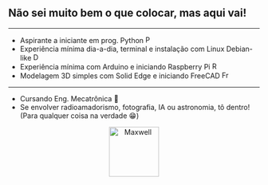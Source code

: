 ## Não sei muito bem o que colocar, mas aqui vai!
___
+ Aspirante a iniciante em prog. Python <img src="https://cdn.simpleicons.org/python/3776AB" alt="Python" width="15">
+ Experiência mínima dia-a-dia, terminal e instalação com Linux Debian-like <img src="https://cdn.simpleicons.org/debian/A81D33" alt="Debian" width="15">
+ Experiência mínima com Arduino e iniciando Raspberry Pi <img src="https://cdn.simpleicons.org/raspberrypi/A22846" alt="Raspberry Pi" width="15">
+ Modelagem 3D simples com Solid Edge e iniciando FreeCAD <img src="https://cdn.simpleicons.org/freecad/729FCF" alt="FreeCAD" width="15">
___
+ Cursando Eng. Mecatrônica 🤖
+ Se envolver radioamadorismo, fotografia, IA ou astronomia, tô dentro! (Para qualquer coisa na verdade 😁)


<div align="center">
<img src="https://media.tenor.com/El89itaAWsIAAAAi/maxwell.gif" alt="Maxwell" width="100">
</div>
